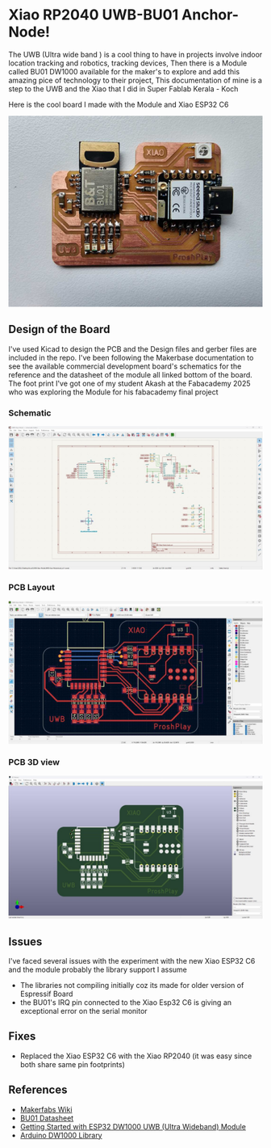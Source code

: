 # Xiao RP2040 UWB-BU01 Anchor-Node!

 The UWB (Ultra wide band ) is a cool thing to have in projects involve indoor location tracking and robotics, tracking devices, Then there is a Module called BU01 DW1000 available for the maker's to explore and add this amazing pice of technology to their project, This documentation of mine is a step to the UWB and the Xiao that I did in Super Fablab Kerala - Koch  

Here is the cool board I made with the Module and Xiao ESP32 C6

![Xiao_UWB](Images/Xiao-UWB.jpg)


## Design of the Board 
I've used Kicad to design the PCB and the Design files and gerber files are included in the repo. I've been following the Makerbase documentation to see the available commercial development board's schematics for the reference and the datasheet of the module all linked bottom of the board. The foot print I've got one of my student Akash at the Fabacademy 2025 who was exploring the Module for his fabacademy final project 
### Schematic
![Schematic](Images/Schematic.jpg)


### PCB Layout
![PCB](Images/Xiao_UWB_PCB.jpg)


### PCB 3D view
![3D-PCB](Images/Xiao-UWB-3d.jpg)

## Issues 
 I've faced several issues with the experiment with the new Xiao ESP32 C6 and the module probably the library support I assume

 - The libraries not compiling initially coz its made for older version of Espressif Board
 - the BU01's IRQ pin connected to the Xiao Esp32 C6 is giving an exceptional error on the serial monitor 


 ## Fixes

- Replaced the Xiao ESP32 C6 with the Xiao RP2040 (it was easy since both share same pin footprints)



## References

- [Makerfabs Wiki](https://wiki.makerfabs.com/ESP32_UWB.html) 
- [BU01 Datasheet](https://docs.ai-thinker.com/_media/uwb/docs/bu01_product_specification_en_v1.0.pdf)
- [Getting Started with ESP32 DW1000 UWB (Ultra Wideband) Module](https://how2electronics.com/getting-started-with-esp32-dw1000-uwb-ultra-wideband-module/)
- [Arduino DW1000 Library](https://github.com/thotro/arduino-dw1000/tree/master)

